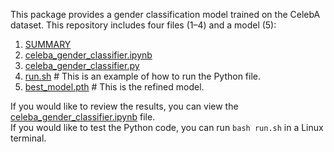 This package provides a gender classification model trained on the CelebA dataset. This repository includes four files (1–4) and a model (5):

1. [SUMMARY](SUMMARY)  
2. [celeba_gender_classifier.ipynb](celeba_gender_classifier.ipynb)  
3. [celeba_gender_classifier.py](celeba_gender_classifier.py)  
4. [run.sh](run.sh)  # This is an example of how to run the Python file.  
5. [best_model.pth](best_model.pth)  # This is the refined model.

If you would like to review the results, you can view the [celeba_gender_classifier.ipynb](celeba_gender_classifier.ipynb) file.  
If you would like to test the Python code, you can run `bash run.sh` in a Linux terminal.
